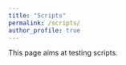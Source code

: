 ```yaml
---
title: "Scripts"
permalink: /scripts/
author_profile: true
---
```


This page aims at testing scripts. 

